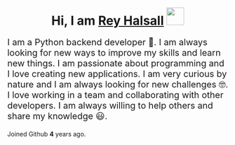 <div align="center">      
    <h1>Hi, I am <a href="https://www.linkedin.com/in/rey-halsall/" target="_blank">Rey Halsall</a>   
        <img src="https://media.giphy.com/media/hvRJCLFzcasrR4ia7z/giphy.gif" width="40">  
    </h1> 
</div>  
<div align="left"> 
    <p style="font-size: 20px">I am a Python backend developer 🐍. I am always looking for new ways to improve my skills and learn new things. I am passionate about programming and I love creating new applications. I am very curious by nature and I am always looking for new challenges 🤓. I love working in a team and collaborating with other developers. I am always willing to help others and share my knowledge 😃.</p> 
    <p>Joined Github <span style="font-weight: bold">4</span> years ago.
    </p>
</div>
